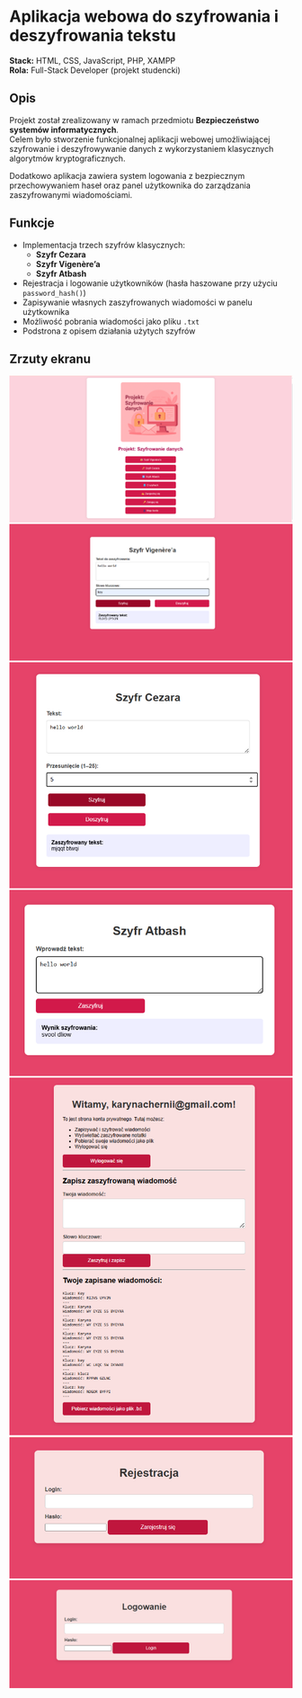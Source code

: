 # Aplikacja webowa do szyfrowania i deszyfrowania tekstu  

**Stack:** HTML, CSS, JavaScript, PHP, XAMPP  
**Rola:** Full-Stack Developer (projekt studencki)  

## Opis
Projekt został zrealizowany w ramach przedmiotu **Bezpieczeństwo systemów informatycznych**.  
Celem było stworzenie funkcjonalnej aplikacji webowej umożliwiającej szyfrowanie i deszyfrowywanie danych z wykorzystaniem klasycznych algorytmów kryptograficznych.  

Dodatkowo aplikacja zawiera system logowania z bezpiecznym przechowywaniem haseł oraz panel użytkownika do zarządzania zaszyfrowanymi wiadomościami.  

## Funkcje
- Implementacja trzech szyfrów klasycznych:
  - **Szyfr Cezara**  
  - **Szyfr Vigenère’a**  
  - **Szyfr Atbash**  
- Rejestracja i logowanie użytkowników (hasła haszowane przy użyciu `password_hash()`)  
- Zapisywanie własnych zaszyfrowanych wiadomości w panelu użytkownika  
- Możliwość pobrania wiadomości jako pliku `.txt`  
- Podstrona z opisem działania użytych szyfrów  


## Zrzuty ekranu
![Strona glówna](../../assets/screenshots/szyfry-glowna.png)
![Szyfr vigenera](../../assets/screenshots/szyfr-vigenera.png)
![Szyfr Cezara](../../assets/screenshots/szyfr-cesara.png)
![Szyfr ATBASH](../../assets/screenshots/szyfr-atbash.png)
![Konto użytkownika](../../assets/screenshots/szyfry-konto-uzytkownika.png)
![Rejestracja](../../assets/screenshots/szyfry-rejestracja.png)
![Logowanie](../../assets/screenshots/szyfry-logowanie.png)
